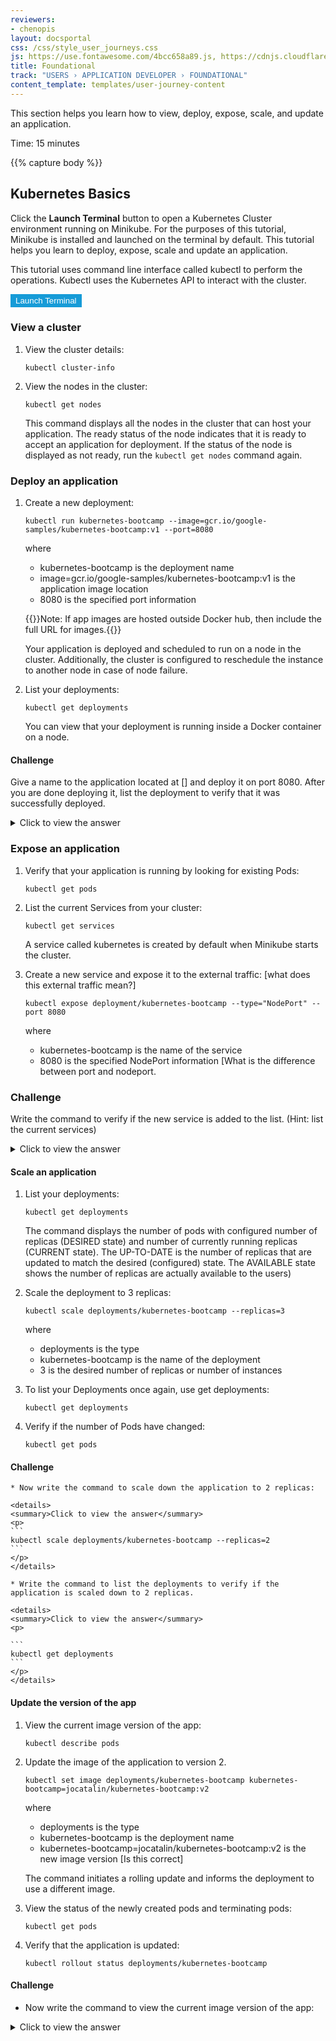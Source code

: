 ```yaml
---
reviewers:
- chenopis
layout: docsportal
css: /css/style_user_journeys.css
js: https://use.fontawesome.com/4bcc658a89.js, https://cdnjs.cloudflare.com/ajax/libs/prefixfree/1.0.7/prefixfree.min.js
title: Foundational
track: "USERS › APPLICATION DEVELOPER › FOUNDATIONAL"
content_template: templates/user-journey-content
---
```


  This section helps you learn how to view, deploy, expose, scale, and update an application.

  Time: 15 minutes

{{% capture body %}}
## Kubernetes Basics

Click the **Launch Terminal** button to open a Kubernetes Cluster environment running on Minikube. <!---
information about minikube on hover-
Minikube is a lightweight Kubernetes implementation that deploys a simple cluster containing only one node.
--> For the purposes of this tutorial, Minikube is installed and launched on the terminal by default. This tutorial helps you learn to deploy, expose, scale and update an application.

This tutorial uses command line interface called kubectl to perform the operations. Kubectl uses the Kubernetes API to interact with the cluster.

<div id="my-panel" data-katacoda-ondemand="true" data-katacoda-env="minikube" data-katacoda-command="minikube version; minikube start" data-katacoda-ui="panel"></div>
<script src="https://katacoda.com/embed.js"></script>
<button style="color:#ffffff; background-color: #169bd7; border:2px solid #169bd7" onclick="window.katacoda.init(); this.disabled=true;">Launch Terminal</button>


### View a cluster


1. View the cluster details:

    ```
    kubectl cluster-info
    ```

2. View the nodes in the cluster:

    ```
    kubectl get nodes
    ```

    This command displays all the nodes in the cluster that can host your application. The ready status of the node indicates that it is ready to accept an application for deployment. If the status of the node is displayed as not ready, run the ```kubectl get nodes``` command again.

### Deploy an application

1. Create a new deployment:

    ```
    kubectl run kubernetes-bootcamp --image=gcr.io/google-samples/kubernetes-bootcamp:v1 --port=8080
    ```

    where
    * kubernetes-bootcamp is the deployment name
    * image=gcr.io/google-samples/kubernetes-bootcamp:v1 is the application image location
    * 8080 is the specified port information

    {{<note>}}Note: If app images are hosted outside Docker hub, then include the full URL for images.{{</note>}}

    Your application is deployed and scheduled to run on a node in the cluster. Additionally, the cluster is configured to reschedule the instance to another node in case of node failure.

2. List your deployments:

    ```
    kubectl get deployments
    ```

    You can view that your deployment is running inside a Docker container on a node.

#### Challenge

  Give a name to the application located at [] and deploy it on port 8080. After you are done deploying it, list the deployment to verify that it was successfully deployed.
  <details>
  <summary>Click to view the answer</summary>
  <p>
  ```
  kubectl run <kubernetes-bootcamp> <--image=gcr.io/google-samples/kubernetes-bootcamp:v1> --port=8080
  ```
  </p>

</details>

### Expose an application


1. Verify that your application is running by looking for existing Pods:

    ```
    kubectl get pods
    ```

2. List the current Services from your cluster:

    ```
    kubectl get services
    ```

    A service called kubernetes is created by default when Minikube starts the cluster.

3. Create a new service and expose it to the external traffic: [what does this external traffic mean?]

    ```
    kubectl expose deployment/kubernetes-bootcamp --type="NodePort" --port 8080
    ```
    where

    * kubernetes-bootcamp is the name of the service
    * 8080 is the specified NodePort information [What is the difference between port and nodeport. <!---do I need to explain it here, since the number example commands are using is the same and it might cause confusion]-->


### Challenge

Write the command to verify if the new service is added to the list. (Hint: list the current services)

<details>
  <summary>Click to view the answer</summary>
  <p>
  ```
  kubectl get services
  ```
  </p>

</details>


#### Scale an application

1. List your deployments:

    ```
    kubectl get deployments
    ```

    The command displays the number of pods with configured number of replicas (DESIRED state) and number of currently running replicas (CURRENT state). The UP-TO-DATE is the number of replicas that are updated to match the desired (configured) state. The AVAILABLE state shows the number of replicas are actually available to the users)

2. Scale the deployment to 3 replicas:

    ```
    kubectl scale deployments/kubernetes-bootcamp --replicas=3
    ```

    where
    * deployments is the type
    * kubernetes-bootcamp is the name of the deployment
    * 3 is the desired number of replicas or number of instances



3. To list your Deployments once again, use get deployments:

    ```
    kubectl get deployments
    ```

4. Verify if the number of Pods have changed:

    ```
    kubectl get pods
    ```

#### Challenge

    * Now write the command to scale down the application to 2 replicas:

    <details>
    <summary>Click to view the answer</summary>
    <p>
    ```
    kubectl scale deployments/kubernetes-bootcamp --replicas=2
    ```
    </p>
    </details>

    * Write the command to list the deployments to verify if the application is scaled down to 2 replicas.

    <details>
    <summary>Click to view the answer</summary>
    <p>

    ```
    kubectl get deployments
    ```
    </p>
    </details>


#### Update the version of the app


  1. View the current image version of the app:

      ```
      kubectl describe pods
      ```

  2. Update the image of the application to version 2.

      ```
      kubectl set image deployments/kubernetes-bootcamp kubernetes-bootcamp=jocatalin/kubernetes-bootcamp:v2
      ```
      where
      * deployments is the type
      * kubernetes-bootcamp is the deployment name
      * kubernetes-bootcamp=jocatalin/kubernetes-bootcamp:v2 is the new image version [Is this correct]

      The command initiates a rolling update and informs the deployment to use a different image.

  3. View the status of the newly created pods and terminating pods:

      ```
      kubectl get pods
      ```

4. Verify that the application is updated:

      ```
      kubectl rollout status deployments/kubernetes-bootcamp
      ```

#### Challenge

* Now write the command to view the current image version of the app:


<details>
  <summary>Click to view the answer</summary>
  <p>```
  kubectl describe pods
  ```
  </p>
  </details>
